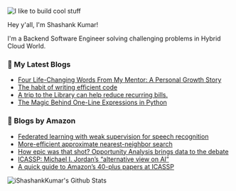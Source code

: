![I like to build cool stuff](https://res.cloudinary.com/dt8g3rhcy/image/upload/v1595929574/i_like_to_build_cool_shit._1_nzbwjh.png)

Hey y'all, I'm Shashank Kumar! 

I'm a Backend Software Engineer solving challenging problems in Hybrid Cloud World.

### 📕 My Latest Blogs
<!-- BLOG-POST-LIST:START -->
- [Four Life-Changing Words From My Mentor: A Personal Growth Story](https://medium.com/the-monastery-of-self/how-four-words-from-my-mentor-changed-everything-for-me-e2d5311ba98c?source=rss-d24dda280d5f------2)
- [The habit of writing efficient code](https://medium.com/@ishashankkumar/the-habit-of-writing-efficient-code-153b05f04269?source=rss-d24dda280d5f------2)
- [A trip to the Library can help reduce recurring bills.](https://medium.com/swlh/a-trip-to-the-library-can-help-reduce-recurring-bills-23bca495cdf5?source=rss-d24dda280d5f------2)
- [The Magic Behind One-Line Expressions in Python](https://medium.com/swlh/the-magic-behind-one-line-expressions-in-python-816c10180c5c?source=rss-d24dda280d5f------2)
<!-- BLOG-POST-LIST:END -->

### 📕 Blogs by Amazon
<!-- AMAZON-BLOG-POST-LIST:START -->
- [Federated learning with weak supervision for speech recognition](https://www.amazon.science/blog/federated-learning-with-weak-supervision-for-speech-recognition)
- [More-efficient approximate nearest-neighbor search](https://www.amazon.science/blog/more-efficient-approximate-nearest-neighbor-search)
- [How epic was that shot? Opportunity Analysis brings data to the debate](https://www.amazon.science/news-and-features/nhl-shot-opportunity-analysis-aws-machine-learning)
- [ICASSP: Michael I. Jordan’s “alternative view on AI”](https://www.amazon.science/blog/icassp-michael-i-jordans-alternative-view-on-ai)
- [A quick guide to Amazon’s 40-plus papers at ICASSP](https://www.amazon.science/blog/a-quick-guide-to-amazons-40-plus-papers-at-icassp)
<!-- AMAZON-BLOG-POST-LIST:END -->



<img align="center" alt="iShashankKumar's Github Stats" src="https://github-readme-stats.vercel.app/api?username=ishashankkumar&show_icons=true&hide_border=true" />
